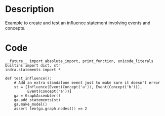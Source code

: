 # Description
Example to create and test an influence statement involving events and concepts.

# Code
```
__future__ import absolute_import, print_function, unicode_literals
builtins import dict, str
indra.statements import *

def test_influence():
    # Add an extra standalone event just to make sure it doesn't error
    st = [Influence(Event(Concept('a')), Event(Concept('b'))),
          Event(Concept('a'))]
    ga = GraphAssembler()
    ga.add_statements(st)
    ga.make_model()
    assert len(ga.graph.nodes()) == 2

```
